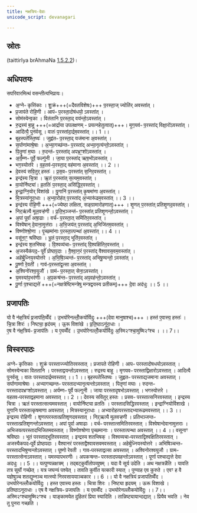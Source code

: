 ```yaml
---
title: नक्षत्रिय-देवाः
unicode_script: devanagari

---
```


## स्रोतः

(taittirIya brAhmaNa [1.5.2.2](https://archive.org/stream/Anandashram_Samskrita_Granthavali_Anandashram_Sanskrit_Series/ASS_037_Taittiriya_Brahmanam_with_Sayanabhashya_Part_1_-_Narayanasastri_Godbole_1934#page/n235/mode/2up))।

## अधिपतयः

सपरिवारमित्थं वसन्तीत्यभिप्रायः।

- अ॒ग्नेᳶ कृत्ति॑काः । शु॒क्रं+++(=दैवतविशेषः)+++ प॒रस्ता॒ज् ज्योति॑र् अवस्ता॑त् ।  
- प्र॒जाप॑ते रोहि॒णी । आप॑ᳶ प॒रस्ता॒दोष॑धयो॒ ऽवस्ता॑त् ।  
- सोम॑स्येन्व॒का । वित॑तानि प॒रस्ता॒द् वय॑न्तो॒ऽवस्ता॑त् ।
- रु॒द्रस्य॑ बा॒हू +++(=आर्द्राया उपलक्षणम् - प्रयत्नहेतुत्वात्)+++। मृ॒ग॒यव॑ᳶ प॒रस्ता॑द् विक्षा॒रो॑ऽवस्ता॑त् । 
- आदि॑त्यै॒ पुन॑र्वसू । वातः॑ प॒रस्ता॑दा॒र्द्रम॒वस्ता॑त् ।। 1 ।।
- बृह॒स्पते॑स्ति॒ष्यः॑ । जुह्व॑तᳶ प॒रस्ता॒द् यज॑माना अ॒वस्ता॑त् । 
- स॒र्पाणा॑माश्रे॒षाः । अ॒भ्या॒गच्छ॑न्तᳶ प॒रस्ता॑द् अभ्या॒नृत्य॑न्तो॒ऽवस्ता॑त् ।
- पि॒तॄ॒णां म॒घाः । रु॒दन्त॑ᳶ प॒रस्ता॑द् अपभ्र॒ꣳ॒शो॑ऽवस्ता॑त् । 
- अ॒र्य॒म्णᳶ पूर्वे॒ फल्गु॑नी । जा॒या प॒रस्ता॑द् ऋष॒भो॑ऽवस्ता॑त् । 
- भग॒स्योत्त॑रे । व॒ह॒तव॑ᳶप॒रस्ता॒द् वह॑माना अ॒वस्ता॑त् ।। 2 ।।
- दे॒वस्य॑ सवि॒तुर् हस्तः॑ । प्र॒स॒वᳶ प॒रस्ता॑त् स॒निर॒वस्ता॑त् । 
- इन्द्र॑स्य चि॒त्रा । ऋ॒तं प॒रस्ता॑त् स॒त्यम॒वस्ता॑त् । 
- वा॒योर्निष्ट्या॑।  व्र॒ततिः॑ प॒रस्ता॒द् असि॑द्धिर॒वस्ता॑त् । 
- इ॒न्द्रा॒ग्नि॒योर् विशा॑खे । यु॒गानि॑ प॒रस्ता॑त् कृ॒षमा॑णा अ॒वस्ता॑त् । 
- मि॒त्रस्या॑नूरा॒धाः । अ॒भ्या॒रोह॑त् प॒रस्ता॑द् अ॒भ्यारू॑ढम॒वस्ता॑त् ।। 3 ।।
- इन्द्र॑स्य रोहि॒णी +++(=ज्येष्ठा लक्षिता, सङ्ग्रामारोहणात्)+++ । शृ॒णत् प॒रस्ता॑त् प्रतिशृ॒णद॒वस्ता॑त् । 
- निऱ्ऋ॑त्यै मूल॒वऱ्ह॑णी । प्र॒ति॒भ॒ञ्जन्त॑ᳶ प॒रस्ता॑त् प्रतिशृ॒णन्तो॒ऽवस्ता॑त् । 
- अ॒पां पूर्वा॑ अषा॒ढाः । वर्च॑ᳶ प॒रस्ता॒त् समि॑तिर॒वस्ता॑त् । 
- विश्वे॑षान् दे॒वाना॒मुत्त॑राः । अ॒भि॒जय॑त् प॒रस्ता॑द् अ॒भिजि॑तम॒वस्ता॑त् । 
- विष्णो॑श्श्रो॒णा । पृ॒च्छमा॑नाः प॒रस्ता॒त्पन्था॑ अ॒वस्ता॑त् ।। 4 ।।
- वसू॑ना॒ꣳ॒ श्रवि॑ष्ठाः । भू॒तं प॒रस्ता॒द् भूति॑र॒वस्ता॑त् । 
- इन्द्र॑स्य श॒तभि॑षक् । वि॒श्वव्य॑चाᳶ प॒रस्ता॑द् वि॒श्वक्षि॑तिर॒वस्ता॑त् । 
- अ॒जस्यैक॑पद॒ᳶ पूर्वे॑ प्रोष्ठप॒दाः । वै॒श्वा॒न॒रं प॒रस्ता॑द् वैश्वावस॒वम॒वस्ता॑त् । 
- अहे॑र्बु॒ध्निय॒स्योत्त॑रे । अ॒भि॒षि॒ञ्चन्त॑ᳶ प॒रस्ता॑द् अभिषु॒ण्वन्तो॒ ऽवस्ता॑त् । 
- पू॒ष्णो रे॒वती॑ । गाव॑ᳶप॒रस्ता॑द्व॒त्सा अ॒वस्ता॑त् । 
- अ॒श्विनो॑रश्व॒युजौ॑ । ग्राम॑ᳶ प॒रस्ता॒त् सेना॒ऽवस्ता॑त् । 
- य॒मस्या॑प॒भर॑णीः । अ॒प॒कऱ्ष॑न्तᳶ प॒रस्ता॑द् अप॒वह॑न्तो॒ऽवस्ता॑त् । 
- पू॒र्णा प॒श्चाद्यत्ते॑ +++(=नक्षत्रेष्टिमन्त्रेषु मन्त्रद्वयस्य प्रतीकम्)+++ दे॒वा अद॑धुः ।। 5 ।।


## प्रजापतिः
यो वै न॑क्ष॒त्रियं॑ प्र॒जाप॑ति॒व्वेँद॑ । उ॒भयो॑रेनल्लोँ॒कयो॑र्विदुः +++(देवा मानुषाश्च)+++ ।
हस्त॑ ए॒वास्य॒ हस्तः॑ । चि॒त्रा शिरः॑ । निष्ट्या॒ हृद॑यम् । ऊ॒रू विशा॑खे । प्र॒ति॒ष्ठाऽनू॑रा॒धाः ।  
ए॒ष वै न॑क्ष॒त्रिय॑ᳶ प्र॒जाप॑तिः । य ए॒वव्वेँद॑ । उ॒भयो॑रेनल्लोँ॒कयो॑र्विदुः अ॒स्मि२ꣳश्चा॒मुष्मि२ꣳ॑श्च । ।। 7।।

## विस्वरपाठः
अग्नेᳶ कृत्तिकाः । शुक्रं परस्ताज्ज्योतिरवस्तात् । प्रजापते रोहिणी । आपᳶ परस्तादोषधयोऽवस्तात् । सोमस्येन्वका विततानि । परस्ताद्वयन्तोऽवस्तात् । रुद्रस्य बाहू । मृगयवᳶ परस्ताद्विक्षारोऽवस्तात् । आदित्यै पुनर्वसू । वातः परस्तादार्द्रमवस्तात् ।। 1 ।।
बृहस्पतेस्तिष्यः । जुह्वतᳶ परस्ताद्यजमाना अवस्तात् । सर्पाणामाश्रेषाः । अभ्यागच्छन्तᳶ परस्तादभ्यानृत्यन्तोऽवस्तात् । पितृणां मघाः । रुदन्तᳶ परस्तादपभ्रꣳशोऽवस्तात् । अर्यम्णᳶ पूर्वे फल्गुनी । जाया परस्तादृषभोऽवस्तात् । भगस्योत्तरे । वहतवᳶपरस्ताद्वहमाना अवस्तात् ।। 2 ।।
देवस्य सवितुर् हस्तः । प्रसवᳶ परस्तात्सनिरवस्तात् । इन्द्रस्य चित्रा । ऋतं परस्तात्सत्यमवस्तात् । वायोर्निष्ट्या व्रततिः । परस्तादसिद्धिरवस्तात् । इन्द्राग्नियोर्विशाखे । युगानि परस्तात्कृषमाणा अवस्तात् । मित्रस्यानूराधाः । अभ्यारोहत्परस्तादभ्यारूढमवस्तात् ।। 3 ।।
इन्द्रस्य रोहिणी । शृणत्परस्तात्प्रतिशृणदवस्तात् । निऱ्ऋत्यै मूलवऱ्हणी । प्रतिभञ्जन्तᳶ परस्तात्प्रतिशृणन्तोऽवस्तात् । अपां पूर्वा अषाढाः । वर्चᳶ परस्तात्समितिरवस्तात् । विश्वेषान्देवानामुत्तराः । अभिजयत्परस्तादभिजितमवस्तात् । विष्णोश्श्रोणा पृच्छमानाः । परस्तात्पन्था अवस्तात् ।। 4 ।।
वसूनाꣳ श्रविष्ठाः । भूतं परस्ताद्भूतिरवस्तात् । इन्द्रस्य शतभिषक् । विश्वव्यचाᳶपरस्ताद्विश्वक्षितिरवस्तात् । अजस्यैकपदᳶपूर्वे प्रोष्ठपदाः । वैश्वानरं परस्ताद्वैश्वावसवमवस्तात् । अहेर्बुध्नियस्योत्तरे । अभिषिञ्चन्तᳶ परस्तादभिषुण्वन्तोऽवस्तात् । पूष्णो रेवती । गावᳶपरस्ताद्वत्सा अवस्तात् । अश्विनोरश्वयुजौ । ग्रामᳶ परस्तात्सेनाऽवस्तात् । यमस्यापभरणीः । अपकऱ्षन्तᳶ परस्तादपवहन्तोऽवस्तात् । पूर्णा पश्चाद्यत्ते देवा अदधुः ।। 5 ।।
यत्पुण्यन्नक्षत्रम् । तद्बट्कुर्वीतोपव्युषम् । यदा वै सूर्य उदेति । अथ नक्षत्रन्नैति । यावति तत्र सूर्यो गच्छेत् । यत्र जघन्यं पश्येत् । तावति कुर्वीत यत्कारी स्यात् । पुण्याह एव कुरुते । एवꣳ ह वै यज्ञेषुञ्च शतद्युम्नञ्च मात्स्यो निरवसाययाञ्चकार ।। 6 ।।
यो वै नक्षत्रियं प्रजापतिव्वेँद । उभयोरेनल्लोँकयोर्विदुः । हस्त एवास्य हस्तः । चित्रा शिरः । निष्ट्या हृदयम् । ऊरू विशाखे । प्रतिष्ठाऽनूराधाः । एष वै नक्षत्रियᳶ प्रजापतिः । य एवव्वेँद । उभयोरेनल्लोँकयोर्विदुः ।। 7।।
अस्मि२ꣳश्चामुष्मि२ꣳश्च । याङ्कामयेत दुहितरं प्रिया स्यादिति । तान्निष्ट्यायान्दद्यात् । प्रियैव भवति । नेव तु पुनरा गच्छति । 